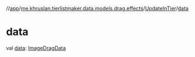 //[app](../../../index.md)/[me.khruslan.tierlistmaker.data.models.drag.effects](../index.md)/[UpdateInTier](index.md)/[data](data.md)

# data

val [data](data.md): [ImageDragData](../../me.khruslan.tierlistmaker.data.models.drag/-image-drag-data/index.md)
